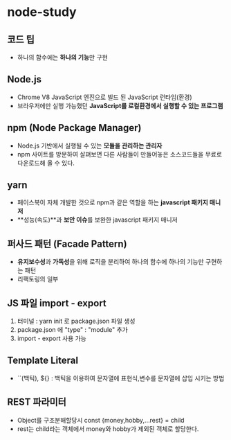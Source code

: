 # node-study

## 코드 팁

-   하나의 함수에는 **하나의 기능**만 구현

## Node.js

-   Chrome V8 JavaScript 엔진으로 빌드 된 JavaScript 런타임(환경)
-   브라우저에만 실행 가능했던 **JavaScript를 로컬환경에서 실행할 수 있는 프로그램**

## npm (Node Package Manager)

-   Node.js 기반에서 실행될 수 있는 **모듈을 관리하는 관리자**
-   npm 사이트를 방문하여 살펴보면 다른 사람들이 만들어놓은 소스코드들을 무료로 다운로드해 올 수 있다.

## yarn

-   페이스북이 자체 개발한 것으로 npm과 같은 역할을 하는 **javascript 패키지 매니저**
-   **성능(속도)**과 **보안 이슈**를 보완한 javascript 패키지 매니저

## 퍼사드 패턴 (Facade Pattern)

-   **유지보수성**과 **가독성**을 위해 로직을 분리하여 하나의 함수에 하나의 기능만 구현하는 패턴
-   리팩토링의 일부

## JS 파일 import - export

1. 터미널 : yarn init 로 package.json 파일 생성
2. package.json 에 "type" : "module" 추가
3. import - export 사용 가능

## Template Literal

-   ``(백틱), ${} : 백틱을 이용하여 문자열에 표현식,변수를 문자열에 삽입 시키는 방법

## REST 파라미터

-   Object를 구조분해할당시 const {money,hobby,...rest} = child
-   rest는 child라는 객체에서 money와 hobby가 제외된 객체로 할당한다.
